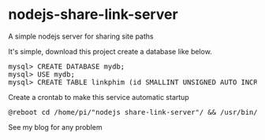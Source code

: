 # nodejs-share-link-server
A simple nodejs server for sharing site paths

It's simple, download this project create a database like below.

<pre>
mysql> CREATE DATABASE mydb;
mysql> USE mydb;
mysql> CREATE TABLE linkphim (id SMALLINT UNSIGNED AUTO_INCREMENT PRIMARY KEY, link TEXT NOT NULL);
</pre>

Create a crontab to make this service automatic startup

<pre>
@reboot cd /home/pi/"nodejs share-link-server"/ && /usr/bin/node /home/pi/"nodejs share-link-server"/server.js
</pre>

See my blog for any problem
